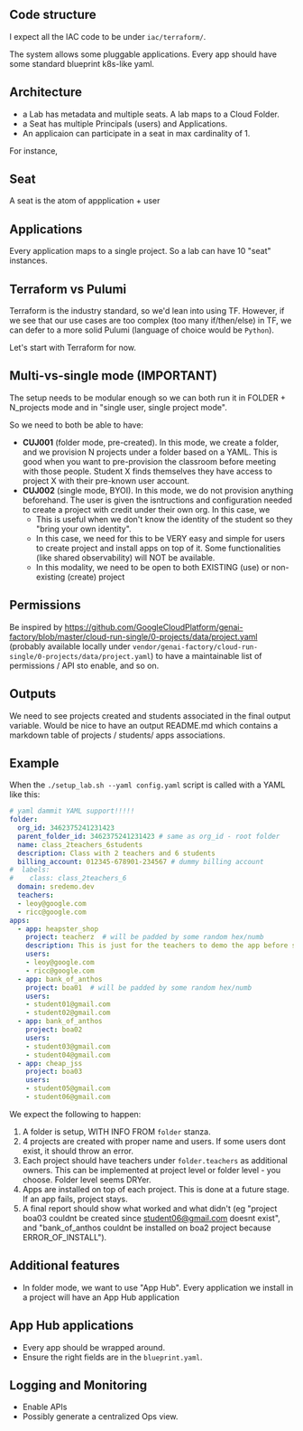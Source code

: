 
## Code structure

I expect all the IAC code to be under `iac/terraform/`.

The system allows some pluggable applications. Every app should have some standard blueprint k8s-like yaml.

## Architecture

* a Lab has metadata and multiple seats. A lab maps to a Cloud Folder.
* a Seat has multiple Principals (users) and Applications.
* An applicaion can participate in a seat in max cardinality of 1.

For instance,

## Seat

A seat is the atom of appplication + user

## Applications

Every application maps to a single project. So a lab can have 10 "seat" instances.


## Terraform vs Pulumi

Terraform is the industry standard, so we'd lean into using TF. However, if we see that our use cases are too complex (too many if/then/else) in TF, we can defer to a more solid Pulumi (language of choice would be `Python`).

Let's start with Terraform for now.

## Multi-vs-single mode (**IMPORTANT**)

The setup needs to be modular enough so we can both run it in FOLDER + N_projects mode and in "single user, single project mode".

So we need to both be able to have:
* **CUJ001** (folder mode, pre-created). In this mode, we create a folder, and we provision N projects under a folder based on a YAML. This is good when you want to pre-provision the classroom before meeting with those people. Student X finds themselves they have access to project X with their pre-known user account.
* **CUJ002** (single mode, BYOI). In this mode, we do not provision anything beforehand. The user is given the isntructions and configuration needed to create a project with credit under their own org. In this case, we
  * This is useful when we don't know the identity of the student so they "bring your own identity".
  * In this case, we need for this to be VERY easy and simple for users to create project and install apps on top of it. Some functionalities (like shared observability) will NOT be available.
  * In this modality, we need to be open to both EXISTING (use) or non-existing (create) project

##  Permissions

Be inspired by  https://github.com/GoogleCloudPlatform/genai-factory/blob/master/cloud-run-single/0-projects/data/project.yaml (probably available locally under `vendor/genai-factory/cloud-run-single/0-projects/data/project.yaml`) to have a maintainable list of permissions / API sto enable, and so on.

## Outputs

We need to see projects created and students associated in the final output variable.
Would be nice to have an output README.md which contains a markdown table of projects / students/ apps associations.

## Example

When the `./setup_lab.sh --yaml config.yaml` script is called with a YAML like this:

```yaml
# yaml dammit YAML support!!!!!
folder:
  org_id: 3462375241231423
  parent_folder_id: 3462375241231423 # same as org_id - root folder
  name: class_2teachers_6students
  description: Class with 2 teachers and 6 students
  billing_account: 012345-678901-234567 # dummy billing account
#  labels:
#    class: class_2teachers_6
  domain: sredemo.dev
  teachers:
  - leoy@google.com
  - ricc@google.com
apps:
  - app: heapster_shop
    project: teacherz  # will be padded by some random hex/numb
    description: This is just for the teachers to demo the app before students do the codelab.
    users:
    - leoy@google.com
    - ricc@google.com
  - app: bank_of_anthos
    project: boa01  # will be padded by some random hex/numb
    users:
    - student01@gmail.com
    - student02@gmail.com
  - app: bank_of_anthos
    project: boa02
    users:
    - student03@gmail.com
    - student04@gmail.com
  - app: cheap_jss
    project: boa03
    users:
    - student05@gmail.com
    - student06@gmail.com
```

We expect the following to happen:

1. A folder is setup, WITH INFO FROM `folder` stanza.
2. 4 projects are created with proper name and users. If some users dont exist, it should throw an error.
3. Each project should have teachers under `folder.teachers` as additional owners. This can be implemented at project level or folder level - you choose. Folder level seems DRYer.
4. Apps are installed on top of each project. This is done at a future stage. If an app fails, project stays.
5. A final report should show what worked and what didn't (eg "project boa03 couldnt be created since student06@gmail.com doesnt exist", and "bank_of_anthos couldnt be installed on boa2 project because ERROR_OF_INSTALL").


## Additional features

* In folder mode, we want to use "App Hub". Every application we install in a project will have an App Hub application


## App Hub applications

* Every app should be wrapped around.
* Ensure the right fields are in the `blueprint.yaml`.

## Logging and Monitoring

* Enable APIs
* Possibly generate a centralized Ops view.
